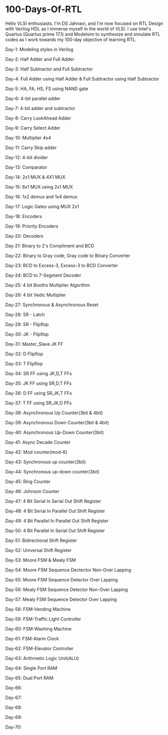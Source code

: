 # 100-Days-Of-RTL
Hello VLSI enthusiasts. I'm DS Jahnavi, and I'm now focused on RTL Design with Verilog HDL as I immerse myself in the world of VLSI. I use Intel's Quartus (Quartus prime 17.1) and Modelsim to synthesize and simulate RTL codes as I work towards my 100-day objective of learning RTL. 

Day-1: Modeling styles in Verilog

Day-2: Half Adder and Full Adder

Day-3: Half Subtractor and Full Subtractor

Day-4: Full Adder using Half Adder & Full Subtractor using Half Subtractor

Day-5: HA, FA, HS, FS using NAND gate

Day-6: 4-bit parallel adder

Day-7: 4-bit adder and subtractor

Day-8: Carry LookAhead Adder

Day-9: Carry Select Adder

Day-10: Multiplier 4x4

Day-11: Carry Skip adder

Day-12: 4-bit divider

Day-13: Comparator

Day-14: 2x1 MUX & 4X1 MUX

Day-15: 8x1 MUX using 2x1 MUX

Day-16: 1x2 demux and 1x4 demux

Day-17: Logic Gates using MUX 2x1

Day-18: Encoders

Day-19: Priority Encoders

Day-20: Decoders

Day-21: Binary to 2's Compliment and BCD

Day-22: Binary to Gray code, Gray code to Binary Converter

Day-23: BCD to Excess-3, Excess-3 to BCD Converter

Day-24: BCD to 7-Segment Decoder

Day-25: 4 bit Booths Multiplier Algorithm

Day-26: 4 bit Vedic Multiplier

Day-27: Synchronous & Asynchronous Reset

Day-28: SR - Latch

Day-29: SR - Flipflop

Day-30: JK - Flipflop

Day-31: Master_Slave JK FF

Day-32: D Flipflop

Day-33: T Flipflop

Day-34: SR FF using JK,D,T FFs

Day-35: JK FF using SR,D,T FFs

Day-36: D FF using  SR,JK,T FFs

Day-37: T FF using  SR,JK,D FFs

Day-38: Asynchronous Up Counter(3bit & 4bit)

Day-39: Asynchronous Down Counter(3bit & 4bit)

Day-40: Asynchronous Up-Down Counter(3bit)

Day-41: Async Decade Counter

Day-42: Mod counter(mod-6)

Day-43: Synchronous up counter(3bit)

Day-44: Synchronous up-down counter(3bit)

Day-45: Ring Counter

Day-46: Johnson Counter

Day-47: 4 Bit Serial In Serial Out Shift Register

Day-48: 4 Bit Serial In Parallel Out Shift Register

Day-49: 4 Bit Parallel In Parallel Out Shift Register

Day-50: 4 Bit Parallel In Serial Out Shift Register

Day-51: Bidirectional  Shift Register

Day-52: Universal Shift Register

Day-53: Moore FSM &  Mealy FSM

Day-54: Moore FSM Sequence Dectector Non-Over Lapping

Day-55: Moore FSM Sequence Detector Over Lapping

Day-56: Mealy FSM Sequence Detector Non-Over Lapping

Day-57: Mealy FSM Sequence Detector Over Lapping

Day-58: FSM-Vending Machine

Day-59: FSM-Traffic Light Controller

Day-60: FSM-Washing Machine

Day-61: FSM-Alarm Clock

Day-62: FSM-Elevator Controller

Day-63: Arithmetic Logic Unit(ALU)

Day-64: Single Port RAM

Day-65: Dual Port RAM

Day-66:

Day-67:

Day-68:

Day-69:

Day-70:











































































